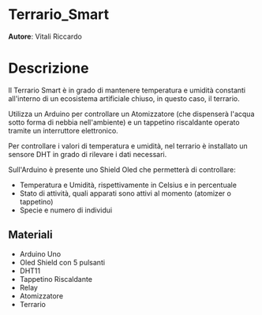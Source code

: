 # Terrario_Smart

**Autore**: Vitali Riccardo

# Descrizione
Il Terrario Smart è in grado di mantenere temperatura e umidità constanti all'interno di un ecosistema artificiale chiuso, in questo caso, il terrario.

Utilizza un Arduino per controllare un Atomizzatore (che dispenserà l'acqua sotto forma di nebbia nell'ambiente) e un tappetino riscaldante operato tramite un interruttore elettronico.

Per controllare i valori di temperatura e umidità, nel terrario è installato un sensore DHT in grado di rilevare i dati necessari.

Sull'Arduino è presente uno Shield Oled che permetterà di controllare:
- Temperatura e Umidità, rispettivamente in Celsius e in percentuale
- Stato di attività, quali apparati sono attivi al momento (atomizer o tappetino)
- Specie e numero di individui


## Materiali 
- Arduino Uno
- Oled Shield con 5 pulsanti
- DHT11
- Tappetino Riscaldante
- Relay
- Atomizzatore
- Terrario
